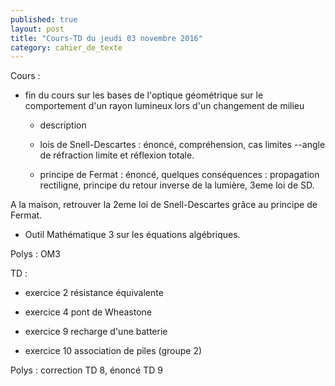 ```yaml
---
published: true
layout: post
title: "Cours-TD du jeudi 03 novembre 2016"
category: cahier_de_texte
---
```

Cours : 

- fin du cours sur les bases de l'optique géométrique sur le comportement d'un rayon lumineux lors d'un changement de milieu

  - description

  - lois de Snell-Descartes : énoncé, compréhension, cas limites --angle de réfraction limite et réflexion totale.

  - principe de Fermat : énoncé, quelques conséquences : propagation rectiligne, principe du retour inverse de la lumière, 3eme loi de SD.

A la maison, retrouver la 2eme loi de Snell-Descartes grâce au principe de Fermat.

- Outil Mathématique 3 sur les équations algébriques.

Polys : OM3

TD :

- exercice 2 résistance équivalente

- exercice 4 pont de Wheastone

- exercice 9 recharge d'une batterie

- exercice 10 association de piles (groupe 2)

Polys : correction TD 8, énoncé TD 9 


